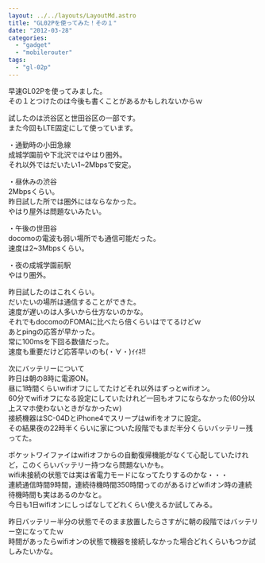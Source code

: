 ```yaml
---
layout: ../../layouts/LayoutMd.astro
title: "GL02Pを使ってみた！その１"
date: "2012-03-28"
categories: 
  - "gadget"
  - "mobilerouter"
tags: 
  - "gl-02p"
---
```


早速GL02Pを使ってみました。  
その１とつけたのは今後も書くことがあるかもしれないからｗ

試したのは渋谷区と世田谷区の一部です。  
また今回もLTE固定にして使っています。

・通勤時の小田急線  
成城学園前や下北沢ではやはり圏外。  
それ以外ではだいたい1~2Mbpsで安定。

・昼休みの渋谷  
2Mbpsくらい。  
昨日試した所では圏外にはならなかった。  
やはり屋外は問題ないみたい。

・午後の世田谷  
docomoの電波も弱い場所でも通信可能だった。  
速度は2~3Mbpsくらい。

・夜の成城学園前駅  
やはり圏外。

昨日試したのはこれくらい。  
だいたいの場所は通信することができた。  
速度が遅いのは人多いから仕方ないのかな。  
それでもdocomoのFOMAに比べたら倍くらいはでてるけどｗ  
あとpingの応答が早かった。  
常に100msを下回る数値だった。  
速度も重要だけど応答早いのも(・∀・)ｲｲﾈ!!

次にバッテリーについて  
昨日は朝の8時に電源ON。  
昼に1時間くらいwifiオフにしてたけどそれ以外はずっとwifiオン。  
60分でwifiオフになる設定にしていたけれど一回もオフにならなかった(60分以上スマホ使わないときがなかったｗ)  
接続機器はSC-04DとiPhone4でスリープはwifiをオフに設定。  
その結果夜の22時半くらいに家についた段階でもまだ半分くらいバッテリー残ってた。

ポケットワイファイはwifiオフからの自動復帰機能がなくて心配していたけれど，このくらいバッテリー持つなら問題ないかも。  
wifi未接続の状態では実は省電力モードになってたりするのかな・・・  
連続通信時間9時間，連続待機時間350時間ってのがあるけどwifiオン時の連続待機時間も実はあるのかなと。  
今日も1日wifiオンにしっぱなしてどれくらい使えるか試してみる。

昨日バッテリー半分の状態でそのまま放置したらさすがに朝の段階ではバッテリー空になってたｗ  
時間があったらwifiオンの状態で機器を接続しなかった場合どれくらいもつか試しみたいかな。

